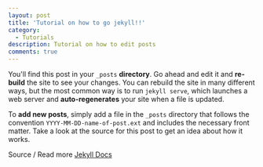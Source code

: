 ```yaml
---
layout: post
title: 'Tutorial on how to go jekyll!!'
category:
  - Tutorials
description: Tutorial on how to edit posts
comments: true
---
```



You'll find this post in your `_posts` **directory**. Go ahead and edit it and **re-build** the site to see your changes. You can rebuild the site in many different ways, but the most common way is to run `jekyll serve`, which launches a web server and **auto-regenerates** your site when a file is updated.

To **add new posts**, simply add a file in the `_posts` directory that follows the convention `YYYY-MM-DD-name-of-post.ext` and includes the necessary front matter. Take a look at the source for this post to get an idea about how it works.

Source / Read more [Jekyll Docs](https://jekyllrb.com/docs/quickstart/)